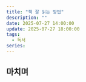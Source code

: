 ```yaml
---
title: "책 잘 읽는 방법"
description: ""
date: 2025-07-27 14:00:00
update: 2025-07-27 18:00:00
tags:
  - 독서 
series: 
---
```


## 마치며 

